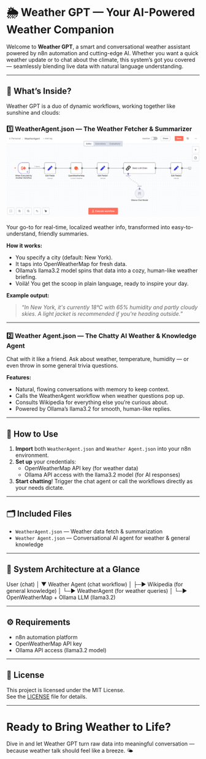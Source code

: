 # 🌦️ Weather GPT — Your AI-Powered Weather Companion

Welcome to **Weather GPT**, a smart and conversational weather assistant powered by n8n automation and cutting-edge AI. Whether you want a quick weather update or to chat about the climate, this system’s got you covered — seamlessly blending live data with natural language understanding.

---

## 🚀 What’s Inside?

Weather GPT is a duo of dynamic workflows, working together like sunshine and clouds:

### 1️⃣ WeatherAgent.json — The Weather Fetcher & Summarizer ![Weather Agent n8n Workflow](https://github.com/WisteriaM7/Weather.GPT/blob/main/WeatherAgent%20n8n%20Workflow.png)
Your go-to for real-time, localized weather info, transformed into easy-to-understand, friendly summaries.

**How it works:**
- You specify a city (default: New York).
- It taps into OpenWeatherMap for fresh data.
- Ollama’s llama3.2 model spins that data into a cozy, human-like weather briefing.
- Voilà! You get the scoop in plain language, ready to inspire your day.

**Example output:**  
> *“In New York, it's currently 18°C with 65% humidity and partly cloudy skies. A light jacket is recommended if you're heading outside.”*

---

### 2️⃣ Weather Agent.json — The Chatty AI Weather & Knowledge Agent  
Chat with it like a friend. Ask about weather, temperature, humidity — or even throw in some general trivia questions.

**Features:**
- Natural, flowing conversations with memory to keep context.
- Calls the WeatherAgent workflow when weather questions pop up.
- Consults Wikipedia for everything else you’re curious about.
- Powered by Ollama’s llama3.2 for smooth, human-like replies.

---

## 🔧 How to Use

1. **Import** both `WeatherAgent.json` and `Weather Agent.json` into your n8n environment.  
2. **Set up** your credentials:  
   - OpenWeatherMap API key (for weather data)  
   - Ollama API access with the llama3.2 model (for AI responses)  
3. **Start chatting**! Trigger the chat agent or call the workflows directly as your needs dictate.

---

## 🗂️ Included Files

- `WeatherAgent.json` — Weather data fetch & summarization  
- `Weather Agent.json` — Conversational AI agent for weather & general knowledge

---

## 🧩 System Architecture at a Glance

User (chat)
│
▼
Weather Agent (chat workflow)
│
├─► Wikipedia (for general knowledge)
│
└─► WeatherAgent (for weather queries)
│
└─► OpenWeatherMap + Ollama LLM (llama3.2)


---

## ⚙️ Requirements

- n8n automation platform  
- OpenWeatherMap API key  
- Ollama API access (llama3.2 model)  

---

## 📜 License

This project is licensed under the MIT License.  
See the [LICENSE](./LICENSE) file for details.

---

# Ready to Bring Weather to Life?

Dive in and let Weather GPT turn raw data into meaningful conversation — because weather talk should feel like a breeze. 🌤️
